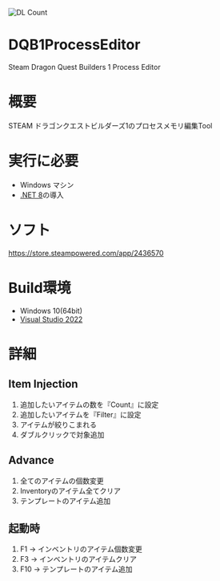 ![DL Count](https://img.shields.io/github/downloads/turtle-insect/DQB1ProcessEditor/total.svg)


# DQB1ProcessEditor
Steam Dragon Quest Builders 1 Process Editor

# 概要
STEAM ドラゴンクエストビルダーズ1のプロセスメモリ編集Tool

# 実行に必要
* Windows マシン
* [.NET 8](https://dotnet.microsoft.com/en-us/download/dotnet/8.0)の導入

# ソフト
https://store.steampowered.com/app/2436570

# Build環境
* Windows 10(64bit)
* [Visual Studio 2022](https://visualstudio.microsoft.com/)

# 詳細
## Item Injection
1. 追加したいアイテムの数を『Count』に設定
1. 追加したいアイテムを『Filter』に設定
1. アイテムが絞りこまれる
1. ダブルクリックで対象追加

## Advance
1. 全てのアイテムの個数変更
1. Inventoryのアイテム全てクリア
1. テンプレートのアイテム追加

## 起動時
1. F1  -> インベントリのアイテム個数変更
1. F3  -> インベントリのアイテムクリア
1. F10 -> テンプレートのアイテム追加
